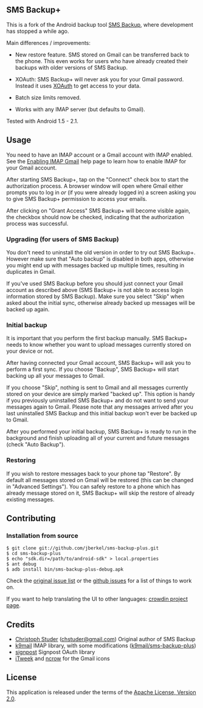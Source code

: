 ## SMS Backup+

This is a fork of the Android backup tool
[SMS Backup](http://code.google.com/p/android-sms), where development has stopped a while ago.

Main differences / improvements:

  * New restore feature. SMS stored on Gmail can be transferred back to the phone. This even works for users who have already created their backups with older versions of SMS Backup.

  * XOAuth: SMS Backup+ will never ask you for your Gmail password. Instead it uses [XOAuth](http://code.google.com/apis/gmail/oauth/) to get access to your data.

  * Batch size limits removed.

  * Works with any IMAP server (but defaults to Gmail).

Tested with Android 1.5 - 2.1.

  <script type="text/javascript">
    var flattr_url = 'http://github.com/jberkel/sms-backup-plus';
  </script>
  <script src="http://api.flattr.com/button/load.js" type="text/javascript"></script>

## Usage

You need to have an IMAP account or a Gmail account with IMAP enabled. See the [Enabling IMAP Gmail](http://mail.google.com/support/bin/answer.py?hl=en&answer=77695) help page to learn how to enable IMAP for your Gmail account.

After starting SMS Backup+, tap on the "Connect" check box to start the authorization process. A browser window will open where Gmail either prompts you to log in *or* (if you were already logged in) a screen asking you to give SMS Backup+ permission to access your emails.

After clicking on "Grant Access" SMS Backup+ will become visible again, the checkbox should now be checked, indicating that the authorization process was successful.

### Upgrading (for users of SMS Backup)

You don't need to uninstall the old version in order to try out SMS Backup+. However make sure that "Auto backup" is disabled in both apps, otherwise you might end up with messages backed up multiple times, resulting in duplicates in Gmail.

If you've used SMS Backup before you should just connect your Gmail account as described above (SMS Backup+ is not able to access login information stored by SMS Backup). Make sure you select "Skip" when asked about the initial sync, otherwise already backed up messages will be backed up again.

### Initial backup

It is important that you perform the first backup manually. SMS Backup+ needs to know whether you want to upload messages currently stored on your device or not.

After having connected your Gmail account, SMS Backup+ will ask you to perform a first sync. If you choose "Backup", SMS Backup+ will start backing up all your messages to Gmail.

If you choose "Skip", nothing is sent to Gmail and all messages currently stored on your device are simply marked "backed up". This option is handy if you previously uninstalled SMS Backup+ and do not want to send your messages again to Gmail. Please note that any messages arrived after you last uninstalled SMS Backup and this initial backup won't ever be backed up to Gmail.

After you performed your initial backup, SMS Backup+ is ready to run in the background and finish uploading all of your current and future messages (check "Auto Backup").

### Restoring

If you wish to restore messages back to your phone tap "Restore". By default all messages stored on Gmail will be restored (this can be changed in "Advanced Settings"). You can safely restore to a phone which has already message stored on it, SMS Backup+ will skip the restore of already existing messages.

## Contributing

### Installation from source

    $ git clone git://github.com/jberkel/sms-backup-plus.git
    $ cd sms-backup-plus
    $ echo "sdk.dir=/path/to/android-sdk" > local.properties
    $ ant debug
    $ adb install bin/sms-backup-plus-debug.apk

Check the [original issue list](http://code.google.com/p/android-sms/issues/list)
or the [github issues](http://github.com/jberkel/sms-backup-plus/issues) for a list of things to work on.

If you want to help translating the UI to other languages: [crowdin project page](http://crowdin.net/project/sms-backup-plus/invite).

## Credits

  * [Christoph Studer](http://studer.tv/) (<chstuder@gmail.com>) Original author of SMS Backup
  * [k9mail](http://code.google.com/p/k9mail/) IMAP library, with some modifications ([k9mail/sms-backup-plus](http://github.com/jberkel/k9mail))
  * [signpost](http://github.com/kaeppler/signpost) Signpost OAuth library
  * [iTweek](http://itweek.deviantart.com/) and [ncrow](http://http://ncrow.deviantart.com/) for the Gmail icons

## License

This application is released under the terms of the [Apache License, Version 2.0](http://www.apache.org/licenses/LICENSE-2.0.html).
